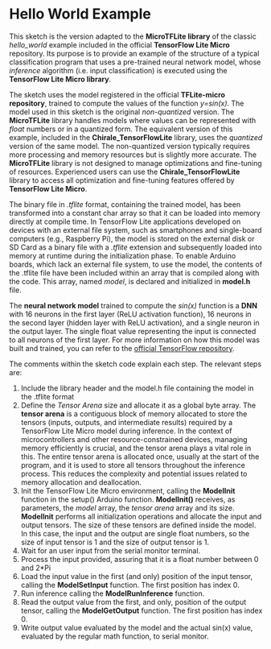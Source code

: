 # Hello World Example

This sketch is the version adapted to the **MicroTFLite library** of the classic _hello_world_ example included in the official **TensorFlow Lite Micro** repository. Its purpose is to provide an example of the structure of a typical classification program that uses a pre-trained neural network model, whose _inference_ algorithm (i.e. input classification) is executed using the **TensorFlow Lite Micro library**.

The sketch uses the model registered in the official **TFLite-micro repository**, trained to compute the values of the function _y=sin(x)_. The model used in this sketch is the original _non-quantized_ version.
The **MicroTFLite** library handles models where values can be represented with _float_ numbers or in a quantized form.
The equivalent version of this example, included in the **Chirale_TensorFlowLite** library, uses the _quantized_ version of the same model. The non-quantized version typically requires more processing and memory resources but is slightly more accurate. The **MicroTFLite** library is not designed to manage optimizations and fine-tuning of resources. Experienced users can use the **Chirale_TensorFlowLite** library to access all optimization and fine-tuning features offered by **TensorFlow Lite Micro**.

The binary file in _.tflite_ format, containing the trained model, has been transformed into a constant char array so that it can be loaded into memory directly at compile time. In TensorFlow Lite applications developed on devices with an external file system, such as smartphones and single-board computers (e.g., Raspberry Pi), the model is stored on the external disk or SD Card as a binary file with a _.tflite_ extension and subsequently loaded into memory at runtime during the initialization phase. To enable Arduino boards, which lack an external file system, to use the model, the contents of the .tflite file have been included within an array that is compiled along with the code. This array, named _model_, is declared and initialized in **model.h** file.

The **neural network model** trained to compute the _sin(x)_ function is a **DNN** with 16 neurons in the first layer (ReLU activation function), 16 neurons in the second layer (hidden layer with ReLU activation), and a single neuron in the output layer. The single float value representing the input is connected to all neurons of the first layer.
For more information on how this model was built and trained, you can refer to the [official TensorFlow repository](https://github.com/tensorflow/tflite-micro/tree/main/tensorflow/lite/micro/examples/hello_world "Repository tflite-micro").

The comments within the sketch code explain each step. The relevant steps are:

1. Include the library header and the model.h file containing the model in the .tflite format
2. Define the _Tensor Arena_ size and allocate it as a global byte array. The **tensor arena** is a contiguous block of memory allocated to store the tensors (inputs, outputs, and intermediate results) required by a TensorFlow Lite Micro model during inference. In the context of microcontrollers and other resource-constrained devices, managing memory efficiently is crucial, and the tensor arena plays a vital role in this. The entire tensor arena is allocated once, usually at the start of the program, and it is used to store all tensors throughout the inference process. This reduces the complexity and potential issues related to memory allocation and deallocation.
3. Init the TensorFlow Lite Micro environment, calling the **ModelInit** function in the setup() Arduino function. **ModelInit()** receives, as parameters, the _model_ array, the _tensor arena_ array and its size. **ModelInit** performs all initialization operations and allocate the input and output tensors. The size of these tensors are defined inside the model. In this case, the input and the output are single float numbers, so the size of input tensor is 1 and the size of output tensor is 1.
4. Wait for an user input from the serial monitor terminal.
5. Process the input provided, assuring that it is a float number between 0 and 2\*Pi
6. Load the input value in the first (and only) position of the input tensor, calling the **ModelSetInput** function. The first position has index 0.
7. Run inference calling the **ModelRunInference** function.
8. Read the output value from the first, and only, position of the output tensor, calling the **ModelGetOutput** function. The first position has index 0.
9. Write output value evaluated by the model and the actual sin(x) value, evaluated by the regular math function, to serial monitor.
